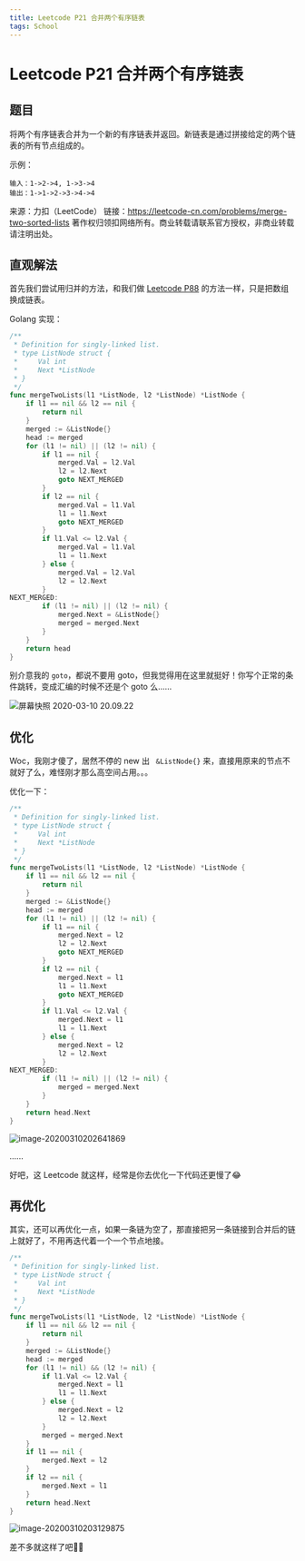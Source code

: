 ```yaml
---
title: Leetcode P21 合并两个有序链表
tags: School
---
```


# Leetcode P21 合并两个有序链表

## 题目

将两个有序链表合并为一个新的有序链表并返回。新链表是通过拼接给定的两个链表的所有节点组成的。 

示例：

```
输入：1->2->4, 1->3->4
输出：1->1->2->3->4->4
```

来源：力扣（LeetCode）
链接：https://leetcode-cn.com/problems/merge-two-sorted-lists
著作权归领扣网络所有。商业转载请联系官方授权，非商业转载请注明出处。

## 直观解法

首先我们尝试用归并的方法，和我们做 [Leetcode P88](https://blog.csdn.net/u012419550/article/details/104527464) 的方法一样，只是把数组换成链表。

Golang 实现：

```go
/**
 * Definition for singly-linked list.
 * type ListNode struct {
 *     Val int
 *     Next *ListNode
 * }
 */
func mergeTwoLists(l1 *ListNode, l2 *ListNode) *ListNode {
    if l1 == nil && l2 == nil {
        return nil
    }
    merged := &ListNode{}
    head := merged
    for (l1 != nil) || (l2 != nil) {
        if l1 == nil {
            merged.Val = l2.Val
            l2 = l2.Next
            goto NEXT_MERGED
        }
        if l2 == nil {
            merged.Val = l1.Val
            l1 = l1.Next
            goto NEXT_MERGED
        }
        if l1.Val <= l2.Val {
            merged.Val = l1.Val
            l1 = l1.Next
        } else {
            merged.Val = l2.Val
            l2 = l2.Next
        }
NEXT_MERGED:
        if (l1 != nil) || (l2 != nil) {
            merged.Next = &ListNode{}
            merged = merged.Next
        }
    }
    return head
}
```

别介意我的 `goto`，都说不要用 goto，但我觉得用在这里就挺好！你写个正常的条件跳转，变成汇编的时候不还是个 goto 么......

![屏幕快照 2020-03-10 20.09.22](https://tva1.sinaimg.cn/large/00831rSTgy1gcp3ipsv29j31d60u0e7r.jpg)

## 优化

Woc，我刚才傻了，居然不停的 new 出 ` &ListNode{}` 来，直接用原来的节点不就好了么，难怪刚才那么高空间占用。。。

优化一下：

```go
/**
 * Definition for singly-linked list.
 * type ListNode struct {
 *     Val int
 *     Next *ListNode
 * }
 */
func mergeTwoLists(l1 *ListNode, l2 *ListNode) *ListNode {
    if l1 == nil && l2 == nil {
        return nil
    }
    merged := &ListNode{}
    head := merged
    for (l1 != nil) || (l2 != nil) {
        if l1 == nil {
            merged.Next = l2
            l2 = l2.Next
            goto NEXT_MERGED
        }
        if l2 == nil {
            merged.Next = l1
            l1 = l1.Next
            goto NEXT_MERGED
        }
        if l1.Val <= l2.Val {
            merged.Next = l1
            l1 = l1.Next
        } else {
            merged.Next = l2
            l2 = l2.Next
        }
NEXT_MERGED:
        if (l1 != nil) || (l2 != nil) {
            merged = merged.Next
        }
    }
    return head.Next
}
```

![image-20200310202641869](https://tva1.sinaimg.cn/large/00831rSTgy1gcp3saqmlbj31d60u01kx.jpg)

......

好吧，这 Leetcode 就这样，经常是你去优化一下代码还更慢了😂

## 再优化

其实，还可以再优化一点，如果一条链为空了，那直接把另一条链接到合并后的链上就好了，不用再迭代着一个一个节点地接。

```go
/**
 * Definition for singly-linked list.
 * type ListNode struct {
 *     Val int
 *     Next *ListNode
 * }
 */
func mergeTwoLists(l1 *ListNode, l2 *ListNode) *ListNode {
    if l1 == nil && l2 == nil {
        return nil
    }
    merged := &ListNode{}
    head := merged
    for (l1 != nil) && (l2 != nil) {
        if l1.Val <= l2.Val {
            merged.Next = l1
            l1 = l1.Next
        } else {
            merged.Next = l2
            l2 = l2.Next
        }
        merged = merged.Next
    }
    if l1 == nil {
        merged.Next = l2
    }
    if l2 == nil {
        merged.Next = l1
    }
    return head.Next
}
```

![image-20200310203129875](https://tva1.sinaimg.cn/large/00831rSTgy1gcp3xaldorj31d60u01kx.jpg)

差不多就这样了吧🤷‍♂️
